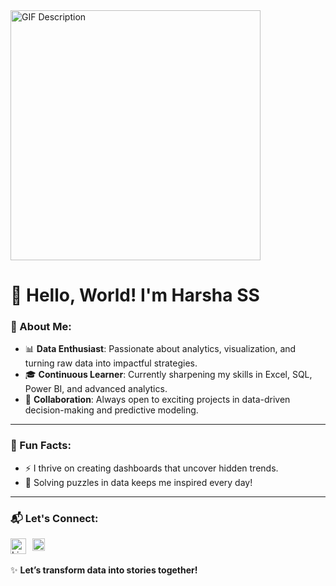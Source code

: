 <img src="https://github.com/user-attachments/assets/b54e8729-a6cf-42ff-9152-839500d76ebe" alt="GIF Description" width="400">




# 👋 Hello, World! I'm Harsha SS


### 🚀 About Me:
- 📊 **Data Enthusiast**: Passionate about analytics, visualization, and turning raw data into impactful strategies.  
- 🎓 **Continuous Learner**: Currently sharpening my skills in Excel, SQL, Power BI, and advanced analytics.  
- 🤝 **Collaboration**: Always open to exciting projects in data-driven decision-making and predictive modeling.  

---

### 🌟 Fun Facts:
- ⚡ I thrive on creating dashboards that uncover hidden trends.  
- 🧩 Solving puzzles in data keeps me inspired every day!  

---

### 📬 Let's Connect:
<ul style="list-style-type: none; padding: 0; display: flex; gap: 10px;">
  <li>
    <a href="https://www.linkedin.com/in/harshass/" target="_blank">
      <img src="https://img.icons8.com/color/48/000000/linkedin.png" alt="LinkedIn" width="25" height="25"/>
    </a>
  </li>
  <li>
    <a href="https://codebasics.io/portfolio/Harsha-S-S/" target="_blank">
      <img src="https://github.com/user-attachments/assets/769c9b0d-0d5f-42d4-a0c4-cd2441bdc317" alt="Portfolio" width="20" height="20"/>
    </a>
  </li>
</ul>




✨ **Let’s transform data into stories together!**  
